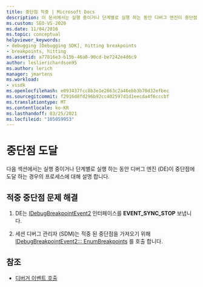 ```yaml
---
title: 중단점 적중 | Microsoft Docs
description: 이 문서에서는 실행 중이거나 단계별로 실행 하는 동안 디버그 엔진이 중단점에 도달할 때 발생 하는 프로세스를 설명 합니다.
ms.custom: SEO-VS-2020
ms.date: 11/04/2016
ms.topic: conceptual
helpviewer_keywords:
- debugging [Debugging SDK], hitting breakpoints
- breakpoints, hitting
ms.assetid: a77816e3-b15b-46a0-90cd-be7242e4d6c9
author: leslierichardson95
ms.author: lerich
manager: jmartens
ms.workload:
- vssdk
ms.openlocfilehash: e093437fcc8b3e1e2663c2a46ebb3b70d32efbec
ms.sourcegitcommit: f2916d8fd296b92cc402597d1d1eecda4f6cccbf
ms.translationtype: MT
ms.contentlocale: ko-KR
ms.lasthandoff: 03/25/2021
ms.locfileid: "105059953"
---
```

# <a name="hit-a-breakpoint"></a>중단점 도달
다음 섹션에서는 실행 중이거나 단계별로 실행 하는 동안 디버그 엔진 (DE)이 중단점에 도달 하는 경우의 프로세스에 대해 설명 합니다.

## <a name="troubleshoot-a-hit-breakpoint"></a>적중 중단점 문제 해결

1. DE는 [IDebugBreakpointEvent2](../../extensibility/debugger/reference/idebugbreakpointevent2.md) 인터페이스를 **EVENT_SYNC_STOP** 보냅니다.

2. 세션 디버그 관리자 (SDM)는 적중 된 중단점을 가져오기 위해 [IDebugBreakpointEvent2::: EnumBreakpoints](../../extensibility/debugger/reference/idebugbreakpointevent2-enumbreakpoints.md) 를 호출 합니다.

## <a name="see-also"></a>참조
- [디버거 이벤트 호출](../../extensibility/debugger/calling-debugger-events.md)
